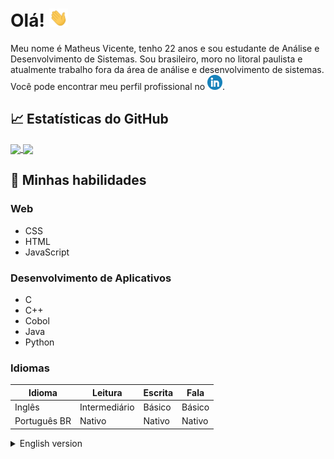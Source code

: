 
# Olá! <img src="https://github.com/MattheusVicente/MattheusVicente/blob/main/wave.gif" width="30px">

Meu nome é Matheus Vicente, tenho 22 anos e sou estudante de Análise e Desenvolvimento de Sistemas. Sou brasileiro, moro no litoral paulista e atualmente trabalho fora da área de análise e desenvolvimento de sistemas. Você pode encontrar meu perfil profissional no [![LinkedIn][1.2]][1].


## &#x1f4c8; Estatísticas do GitHub
<a href="https://github.com/MattheusVicente/MattheusVicente">
  <img align="center" src="https://github-readme-stats.vercel.app/api?username=mattheusvicente&show_icons=true&theme=chartreuse-dark&locale=pt-br" />
</a>
<a href="https://github.com/MattheusVicente/MattheusVicente">
  <img align="center" src="https://github-readme-stats.vercel.app/api/top-langs/?username=MattheusVicente&theme=chartreuse-dark&locale=pt-br" />
</a>

## 📜 Minhas habilidades

### Web

- CSS
- HTML
- JavaScript

### Desenvolvimento de Aplicativos

- C
- C++
- Cobol
- Java
- Python

### Idiomas

| Idioma       | Leitura       | Escrita | Fala   |
| ------------ | ------------- | ------- | ------ |
| Inglês       | Intermediário | Básico  | Básico |
| Português BR | Nativo        | Nativo  | Nativo |


<details>
<summary>
  English version
</summary>
  
# Hello! <img src="https://github.com/MattheusVicente/MattheusVicente/blob/main/wave.gif" width="30px">
  
My name is Matheus Vicente, I'm 22 years old and I'm a Systems Analysis and Development student. I am Brazilian, live on the coast of São Paulo and currently work outside the area of analysis and systems development. You can find my professional profile at [![LinkedIn][1.2]][1].




<!-- icons without padding -->

[1.2]: https://github.com/MattheusVicente/MattheusVicente/blob/main/linkedin-icon%20(1).png


<!-- links to your social media accounts -->

[1]: https://www.linkedin.com/in/matheus-vicente-027a23b9/
